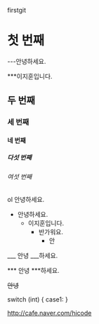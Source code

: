firstgit
# 첫 번째
---안녕하세요.

***이지훈입니다.

## 두 번째
### 세 번째
#### 네 번째
##### 다섯 번째
###### 여섯 번째

ol 안녕하세요.

- 안녕하세요.
  - 이지훈입니다.
    - 반가워요.
      - 안

___ 안녕 ___하세요.

*** 안녕 ***하세요.

~~안녕~~

switch (int) {
case1: 
}

<http://cafe.naver.com/hicode>
